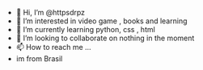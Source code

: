 - 👋 Hi, I’m @httpsdrpz
- 👀 I’m interested in video game , books and learning
- 🌱 I’m currently learning python, css ,  html
- 💞️ I’m looking to collaborate on nothing in the moment 
- 📫 How to reach me ...
- im from Brasil 
<!---
httpsdrpz/httpsdrpz is a ✨ special ✨ repository because its `README.md` (this file) appears on your GitHub profile.
You can click the Preview link to take a look at your changes.
--->
